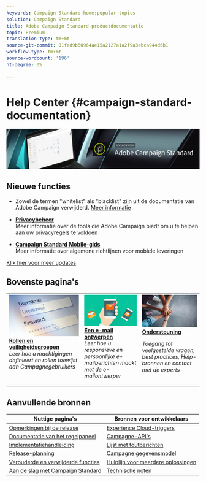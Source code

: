 ```yaml
---
keywords: Campaign Standard;home;popular topics
solution: Campaign Standard
title: Adobe Campaign Standard-productdocumentatie
topic: Premium
translation-type: tm+mt
source-git-commit: 01fed9b50964ae15a2127a1a2f9a3ebca944d6b1
workflow-type: tm+mt
source-wordcount: '196'
ht-degree: 0%

---
```



# Help Center {#campaign-standard-documentation}

![](start/using/assets/do-not-localize/banner_acs_doc.jpg)

## Nieuwe functies

* Zowel de termen &quot;whitelist&quot; als &quot;blacklist&quot; zijn uit de documentatie van Adobe Campaign verwijderd. [Meer informatie](rn/using/documentation-updates.md)

* **[Privacybeheer](https://helpx.adobe.com/campaign/kb/campaign-privacy.html)**<br/> Meer informatie over de tools die Adobe Campaign biedt om u te helpen aan uw privacyregels te voldoen

* **[Campaign Standard Mobile-gids](https://helpx.adobe.com/campaign/kb/acs-mobile.html)**<br/> Meer informatie over algemene richtlijnen voor mobiele leveringen

[Klik hier voor meer updates](rn/using/documentation-updates.md)

## Bovenste pagina&#39;s

<table>
<tr>
  <td valign="top">
    <a href="administration/using/about-access-management.md">
      <img alt="Rollen" src="start/using/assets/roles.png"/>
    </a>
    <div>
    <a href="administration/using/about-access-management.md"><strong>Rollen en veiligheidsgroepen</strong></a>
    </div>
    <em>Leer hoe u machtigingen definieert en rollen toewijst aan Campagnegebruikers</em>
    <br>
  </td>
  <td valign="top">
    <a href="designing/using/designing-content-in-adobe-campaign.md">
      <img alt="Designer" src="start/using/assets/design.png" />
    </a>
    <div>
    <a href="designing/using/designing-content-in-adobe-campaign.md"><strong>Een e-mail ontwerpen</strong></a>
    </div>
    <em>Leer hoe u responsieve en persoonlijke e-mailberichten maakt met de e-mailontwerper</em>
    <br>
  </td>
  <td valign="top">
       <img alt="Ondersteuning" src="start/using/assets/do-not-localize/help.jpeg" />
    <div><a href="https://helpx.adobe.com/campaign/kb/ac-support.html">
    <strong>Ondersteuning</strong></a>
    </div>
    <p><em>Toegang tot veelgestelde vragen, best practices, Help-bronnen en contact met de experts</em></p>
    <br>
  </td>
</tr>
</table>

## Aanvullende bronnen

| Nuttige pagina&#39;s | Bronnen voor ontwikkelaars |
|---|---|
| [Opmerkingen bij de release](rn/using/release-notes.md) | [Experience Cloud-triggers](integrating/using/about-adobe-experience-cloud-triggers.md) |
| [Documentatie van het regelpaneel](https://docs.adobe.com/content/help/en/control-panel/using/control-panel-home.html) | [Campagne-API&#39;s](api/using/get-started-apis.md) |
| [Implementatiehandleiding](https://helpx.adobe.com/campaign/kb/campaign-standard-implementation-guide.html) | [Lijst met foutberichten](https://docs.adobe.com/content/help/en/campaign-classic/technicalresources/error_messages/error_codes.html) |
| [Release-planning](rn/using/release-planning.md) | [Campagne gegevensmodel](developing/using/datamodel-introduction.md) |
| [Verouderde en verwijderde functies](https://helpx.adobe.com/campaign/kb/acs-deprecated-and-removed-features.html) | [Hulplijn voor meerdere oplossingen](integrating/using/get-started-campaign-integrations.md) |
| [Aan de slag met Campaign Standard](start/using/about-campaign-standard.md) | [Technische noten](https://helpx.adobe.com/campaign/kb/acs-article-list.html) |

